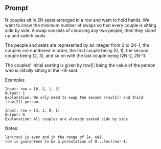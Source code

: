 ## Prompt

N couples sit in 2N seats arranged in a row and want to hold hands. We want to know the minimum number of swaps so that every couple is sitting side by side. A swap consists of choosing any two people, then they stand up and switch seats.

The people and seats are represented by an integer from 0 to 2N-1, the couples are numbered in order, the first couple being (0, 1), the second couple being (2, 3), and so on with the last couple being (2N-2, 2N-1).

The couples' initial seating is given by row[i] being the value of the person who is initially sitting in the i-th seat.

Examples
```
Input: row = [0, 2, 1, 3]
Output: 1
Explanation: We only need to swap the second (row[1]) and third (row[2]) person.

Input: row = [3, 2, 0, 1]
Output: 0
Explanation: All couples are already seated side by side.

```

Notes:
```
len(row) is even and in the range of [4, 60].
row is guaranteed to be a permutation of 0...len(row)-1.
```
